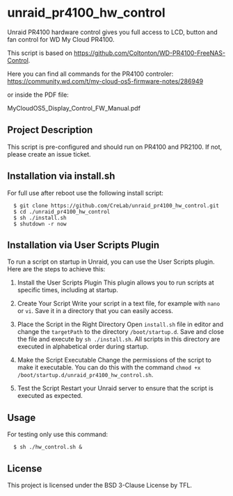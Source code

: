 # unraid_pr4100_hw_control

Unraid PR4100 hardware control gives you full access to LCD, button and fan control for WD My Cloud PR4100.

This script is based on https://github.com/Coltonton/WD-PR4100-FreeNAS-Control.

Here you can find all commands for the PR4100 controler:
https://community.wd.com/t/my-cloud-os5-firmware-notes/286949

or inside the PDF file:

MyCloudOS5_Display_Control_FW_Manual.pdf

## Project Description

This script is pre-configured and should run on PR4100 and PR2100. If not, please create an issue ticket.

## Installation via install.sh
For full use after reboot use the following install script:

```
  $ git clone https://github.com/CreLab/unraid_pr4100_hw_control.git
  $ cd ./unraid_pr4100_hw_control
  $ sh ./install.sh
  $ shutdown -r now
```

## Installation via User Scripts Plugin
To run a script on startup in Unraid, you can use the User Scripts plugin. Here are the steps to achieve this:

1. Install the User Scripts Plugin
This plugin allows you to run scripts at specific times, including at startup.

2. Create Your Script
Write your script in a text file, for example with `nano` or `vi`. Save it in a directory that you can easily access.

3. Place the Script in the Right Directory
Open `install.sh` file in editor and change the `targetPath` to the directory `/boot/startup.d`. Save and close the file and execute by `sh ./install.sh`. All scripts in this directory are executed in alphabetical order during startup.

5. Make the Script Executable
Change the permissions of the script to make it executable. You can do this with the command `chmod +x /boot/startup.d/unraid_pr4100_hw_control.sh`.

6. Test the Script
Restart your Unraid server to ensure that the script is executed as expected.

## Usage
For testing only use this command:

```
  $ sh ./hw_control.sh &
```

## License

This project is licensed under the BSD 3-Clause License by TFL.
